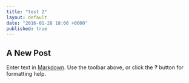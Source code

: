 ```yaml
---
title: "test 2"
layout: default
date: "2016-01-28 18:00 +0000"
published: true
---
```


## A New Post

Enter text in [Markdown](http://daringfireball.net/projects/markdown/). Use the toolbar above, or click the **?** button for formatting help.
